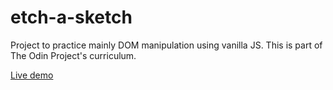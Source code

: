 # etch-a-sketch

Project to practice mainly DOM manipulation using vanilla JS. This is part of The Odin Project's curriculum.

[Live demo](https://h-nriquevieira.github.io/etch-a-sketch/)
